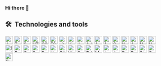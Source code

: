 ### Hi there 👋

## 🛠  Technologies and tools

<a name="learning-now"></a>

<div class="align-center">
  <img src="https://img.shields.io/badge/JavaScript-282C34?logo=javascript&logoColor=F7DF1E" alt="JavaScript logo" title="JavaScript" height="25" />
  <img src="https://img.shields.io/badge/TypeScript-282C34?logo=typescript&logoColor=3178C6" alt="TypeScript logo" title="TypeScript" height="25" />
  <img src="https://img.shields.io/badge/Sass-282C34?logo=sass&logoColor=CC6699" alt="Sass logo" title="Sass" height="25" />
  <img src="https://img.shields.io/badge/HTML5-282C34?logo=html5&logoColor=E34F26" alt="HTML5 logo" title="HTML5" height="25" />
  <img src="https://img.shields.io/badge/CSS3-282C34?logo=css3&logoColor=1572B6" alt="CSS3 logo" title="CSS3" height="25" />
  <img src="https://img.shields.io/badge/ESLint-282C34?logo=eslint&logoColor=4B32C3" alt="ESLint logo" title="ESLint" height="25" />
  <img src="https://img.shields.io/badge/git-282C34?logo=git&logoColor=F05032" alt="git logo" title="git" height="25" />
  <img src="https://img.shields.io/badge/VS%20Code-282C34?logo=visual-studio-code&logoColor=007ACC" alt="Visual Studio Code logo" title="Visual Studio Code" height="25" />
  <img src="https://img.shields.io/badge/Jest-282C34?logo=jest&logoColor=C21325" alt="Jest logo" title="Jest" height="25" />
  <img src="https://img.shields.io/badge/Adobe XD-282C34?logo=adobexd&logoColor=FF61F6" alt="Adobe XD logo" title="Adobe XD" height="25" />
  <img src="https://img.shields.io/badge/Angular-282C34?logo=angular&logoColor=DD0031" alt="Angular logo" title="Angular" height="25" />
  <img src="https://img.shields.io/badge/Angular Material-282C34?logo=angular&logoColor=FB8C00" alt="Angular Material logo" title="Angular Material" height="25" />
  <img src="https://img.shields.io/badge/Cordova-282C34?logo=apachecordova&logoColor=E8E8E8" alt="Cordova logo" title="Cordova" height="25" />
  <img src="https://img.shields.io/badge/Apollo Angular-282C34?logo=apollographql&logoColor=311C87" alt="NestJs logo" title="NestJs" height="25" />
  <img src="https://img.shields.io/badge/NestJs-282C34?logo=nestjs&logoColor=E0234E" alt="Apollo Angular logo" title="Apollo Angular" height="25" />
  <img src="https://img.shields.io/badge/Netlify-282C34?logo=netlify&logoColor=00C7B7" alt="Netlify logo" title="Netlify" height="25" />
  <img src="https://img.shields.io/badge/NodeJs-282C34?logo=node.js&logoColor=339933" alt="NodeJs logo" title="NodeJs" height="25" />
  <img src="https://img.shields.io/badge/Ionic-282C34?logo=ionic&logoColor=3880FF" alt="Ionic logo" title="Ionic" height="25" />
  <img src="https://img.shields.io/badge/Prettier-282C34?logo=prettier&logoColor=F7B93E" alt="Prettier logo" title="Prettier" height="25" />
  <img src="https://img.shields.io/badge/GraphQL-282C34?logo=graphql&logoColor=E10098" alt="GraphQL logo" title="GraphQL" height="25" />
  <img src="https://img.shields.io/badge/Swagger-282C34?logo=swagger&logoColor=85EA2D" alt="Swagger logo" title="Swagger" height="25" />
  <img src="https://img.shields.io/badge/Postman-282C34?logo=postman&logoColor=FF6C37" alt="Postman logo" title="Postman" height="25" />
  <img src="https://img.shields.io/badge/Heroku-282C34?logo=heroku&logoColor=430098" alt="Heroku logo" title="Heroku" height="25" />
  <img src="https://img.shields.io/badge/GitHub Actions-282C34?logo=githubactions&logoColor=2088FF" alt="GitHub Actions logo" title="GitHub Actions" height="25" />
  <img src="https://img.shields.io/badge/Visual Studio Code-282C34?logo=visualstudiocode&logoColor=007ACC" alt="Visual Studio Code logo" title="Visual Studio Code" height="25"/>
  <img src="https://img.shields.io/badge/Cypress-282C34?logo=cypress&logoColor=17202C" alt="Cypress logo" title="Cypress" height="25"/>
  <img src="https://img.shields.io/badge/Tailwind CSS-282C34?logo=tailwindcss&logoColor=06B6D4" alt="Tailwind CSS logo" title="Tailwind CSS" height="25"/>
  <img src="https://img.shields.io/badge/MongoDB-282C34?logo=mongodb&logoColor=47A248" alt="MongoDB logo" title="MongoDB" height="25"/>
  <img src="https://img.shields.io/badge/Jest-282C34?logo=jest&logoColor=C21325" alt="Jest logo" title="Jest" height="25"/>
  <img src="https://img.shields.io/badge/Jasmine-282C34?logo=jasmine&logoColor=8A4182" alt="Jasmine logo" title="Jasmine" height="25"/>
  <img src="https://img.shields.io/badge/Express-282C34?logo=express&logoColor=000000" alt="Express logo" title="Express" height="25"/>
  <img src="https://img.shields.io/badge/Bootstrap-282C34?logo=bootstrap&logoColor=7952B3" alt="Bootstrap logo" title="Bootstrap" height="25"/>
  <img src="https://img.shields.io/badge/Stylelint-282C34?logo=stylelint&logoColor=263238" alt="Stylelint logo" title="Stylelint" height="25"/>
  <img src="https://img.shields.io/badge/Capacitor-282C34?logo=capacitor&logoColor=119EFF" alt="Capacitor logo" title="Capacitor" height="25"/>
  <img src="https://img.shields.io/badge/Firebase-282C34?logo=firebase&logoColor=FFCA28" alt="Firebase logo" title="Firebase" height="25"/>
</div>


<a name="learning-next"></a>


<!--
**RAYDEEEEN/RAYDEEEEN** is a ✨ _special_ ✨ repository because its `README.md` (this file) appears on your GitHub profile.

Here are some ideas to get you started:

- 🔭 I’m currently working on ...
- 🌱 I’m currently learning ...
- 👯 I’m looking to collaborate on ...
- 🤔 I’m looking for help with ...
- 💬 Ask me about ...
- 📫 How to reach me: ...
- 😄 Pronouns: ...
- ⚡ Fun fact: ...
-->
